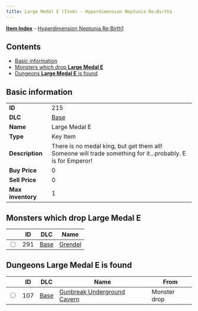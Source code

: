 ```yaml
---
title: Large Medal E (Item) - Hyperdimension Neptunia Re;Birth1
---
```


[**Item Index**](/neptunia/rb1/item/index.html) - [Hyperdimension Neptunia Re;Birth1](/neptunia/rb1)

## Contents

- [Basic information](#basic-information)
- [Monsters which drop **Large Medal E**](#monsters-which-drop-large-medal-e)
- [Dungeons **Large Medal E** is found](#dungeons-large-medal-e-is-found)

## Basic information

|   |   |
| -- | -- |
| **ID** | 215 |
| **DLC** | [Base](/neptunia/rb1/dlc/1-base.html) |
| **Name** | Large Medal E |
| **Type** | Key Item |
| **Description** | There is no medal king, but get them all! Someone will trade something for it...probably. E is for Emperor! |
| **Buy Price** | 0 |
| **Sell Price** | 0 |
| **Max inventory** | 1 |


## Monsters which drop **Large Medal E**

|    | ID | DLC | Name |
| -- | -- | --- | ---- |
| <input type="checkbox" id="rb1-monster-1-291" class="trackbox" /> | 291 | [Base](/neptunia/rb1/dlc/1-base.html) | [Grendel](/neptunia/rb1/monster/1-291-grendel.html) |


## Dungeons **Large Medal E** is found

|    | ID | DLC | Name | From |
| -- | -- | --- | ---- | ---- |
| <input type="checkbox" id="rb1-dungeon-1-107" class="trackbox" /> | 107 | [Base](/neptunia/rb1/dlc/1-base.html) | [Gunbreak Underground Cavern](/neptunia/rb1/dungeon/1-107-gunbreak-underground-cavern.html) | Monster drop |
